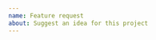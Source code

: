 ```yaml
---
name: Feature request
about: Suggest an idea for this project
---
```


<!-- ⚠️ Please search existing issues to avoid creating duplicates. ⚠️ -->
<!-- Describe the feature or enhancement you propose as precisely as you can. -->

